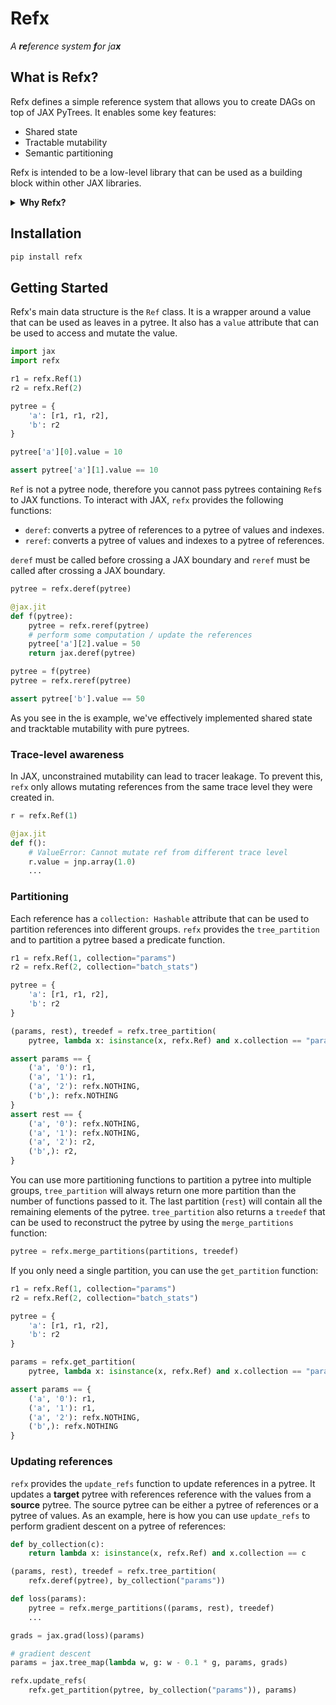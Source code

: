 # Refx

_A **re**ference system **f**or ja**x**_

## What is Refx?

Refx defines a simple reference system that allows you to create DAGs on top of JAX PyTrees. It enables some key features:

* Shared state
* Tractable mutability
* Semantic partitioning

Refx is intended to be a low-level library that can be used as a building block within other JAX libraries.

<details><summary><b>Why Refx?</b></summary>

Functional systems like `flax` and `haiku` are powerful but add a lot of complexity that is often transfered to the user. On the other hand, pytree-based systems like `equinox` are simpler but lack the ability to share parameters and modules. 

Refx aims to create a system that can be used to build neural networks libraries that has the simplicity of pytree-based systems while also having the power of functional systems.

</details>

## Installation

```bash
pip install refx
```

## Getting Started

Refx's main data structure is the `Ref` class. It is a wrapper around a value that can be used as leaves in a pytree. It also has a `value` attribute that can be used to access and mutate the value.

```python
import jax
import refx

r1 = refx.Ref(1)
r2 = refx.Ref(2)

pytree = {
    'a': [r1, r1, r2],
    'b': r2
}

pytree['a'][0].value = 10

assert pytree['a'][1].value == 10
```
`Ref` is not a pytree node, therefore you cannot pass pytrees containing `Ref`s to JAX functions. To interact with JAX, `refx` provides the following functions:

* `deref`: converts a pytree of references to a pytree of values and indexes.
* `reref`: converts a pytree of values and indexes to a pytree of references.

`deref` must be called before crossing a JAX boundary and `reref` must be called after crossing a JAX boundary.

```python
pytree = refx.deref(pytree)

@jax.jit
def f(pytree):
    pytree = refx.reref(pytree)
    # perform some computation / update the references
    pytree['a'][2].value = 50
    return jax.deref(pytree)

pytree = f(pytree)
pytree = refx.reref(pytree)

assert pytree['b'].value == 50
```

As you see in the is example, we've effectively implemented shared state and tracktable mutability with pure pytrees. 

### Trace-level awareness
In JAX, unconstrained mutability can lead to tracer leakage. To prevent this, `refx` only allows mutating references from the same trace level they were created in.

```python
r = refx.Ref(1)

@jax.jit
def f():
    # ValueError: Cannot mutate ref from different trace level
    r.value = jnp.array(1.0)
    ...
```

### Partitioning
Each reference has a `collection: Hashable` attribute that can be used to partition references into different groups. `refx` provides the `tree_partition` and to partition a pytree based a predicate function.
```python
r1 = refx.Ref(1, collection="params")
r2 = refx.Ref(2, collection="batch_stats")

pytree = {
    'a': [r1, r1, r2],
    'b': r2
}

(params, rest), treedef = refx.tree_partition(
    pytree, lambda x: isinstance(x, refx.Ref) and x.collection == "params")

assert params == {
    ('a', '0'): r1,
    ('a', '1'): r1,
    ('a', '2'): refx.NOTHING,
    ('b',): refx.NOTHING
}
assert rest == {
    ('a', '0'): refx.NOTHING,
    ('a', '1'): refx.NOTHING,
    ('a', '2'): r2,
    ('b',): r2,
}
```
You can use more partitioning functions to partition a pytree into multiple groups, `tree_partition` will always return one more partition than the number of functions passed to it. The last partition (`rest`) will contain all the remaining elements of the pytree. `tree_partition` also returns a `treedef` that can be used to reconstruct the pytree by using the `merge_partitions` function:

```python
pytree = refx.merge_partitions(partitions, treedef)
```
If you only need a single partition, you can use the `get_partition` function:
```python
r1 = refx.Ref(1, collection="params")
r2 = refx.Ref(2, collection="batch_stats")

pytree = {
    'a': [r1, r1, r2],
    'b': r2
}

params = refx.get_partition(
    pytree, lambda x: isinstance(x, refx.Ref) and x.collection == "params")

assert params == {
    ('a', '0'): r1,
    ('a', '1'): r1,
    ('a', '2'): refx.NOTHING,
    ('b',): refx.NOTHING
}
```
### Updating references
`refx` provides the `update_refs` function to update references in a pytree. It updates a **target** pytree with references reference with the values from a **source** pytree. The source pytree can be either a pytree of references or a pytree of values. As an example, here is how you can use `update_refs` to perform gradient descent on a pytree of references:

```python
def by_collection(c):
    return lambda x: isinstance(x, refx.Ref) and x.collection == c

(params, rest), treedef = refx.tree_partition(
    refx.deref(pytree), by_collection("params"))

def loss(params):
    pytree = refx.merge_partitions((params, rest), treedef)
    ...

grads = jax.grad(loss)(params)

# gradient descent
params = jax.tree_map(lambda w, g: w - 0.1 * g, params, grads)

refx.update_refs(
    refx.get_partition(pytree, by_collection("params")), params)
```
